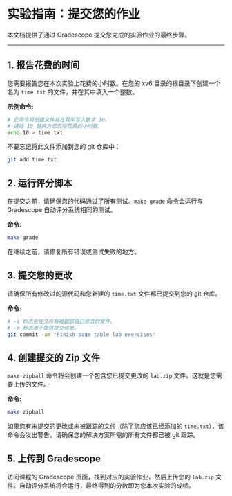 # 实验指南：提交您的作业

本文档提供了通过 Gradescope 提交您完成的实验作业的最终步骤。

---

## 1. 报告花费的时间

您需要报告您在本次实验上花费的小时数。在您的 xv6 目录的根目录下创建一个名为 `time.txt` 的文件，并在其中填入一个整数。

**示例命令:**
```bash
# 此命令将创建文件并在其中写入数字 10。
# 请将 10 替换为您实际花费的小时数。
echo 10 > time.txt
```

不要忘记将此文件添加到您的 git 仓库中：
```bash
git add time.txt
```

## 2. 运行评分脚本

在提交之前，请确保您的代码通过了所有测试。`make grade` 命令会运行与 Gradescope 自动评分系统相同的测试。

**命令:**
```bash
make grade
```

在继续之前，请修复所有错误或测试失败的地方。

## 3. 提交您的更改

请确保所有修改过的源代码和您新建的 `time.txt` 文件都已提交到您的 git 仓库。

**命令:**
```bash
# -a 标志会提交所有被跟踪且已修改的文件。
# -m 标志用于提供提交信息。
git commit -am "Finish page table lab exercises"
```

## 4. 创建提交的 Zip 文件

`make zipball` 命令将会创建一个包含您已提交更改的 `lab.zip` 文件。这就是您需要上传的文件。

**命令:**
```bash
make zipball
```

如果您有未提交的更改或未被跟踪的文件（除了您应该已经添加的 `time.txt`），该命令会发出警告。请确保您的解决方案所需的所有文件都已被 git 跟踪。

## 5. 上传到 Gradescope

访问课程的 Gradescope 页面，找到对应的实验作业，然后上传您的 `lab.zip` 文件。自动评分系统将会运行，最终得到的分数即为您本次实验的成绩。
